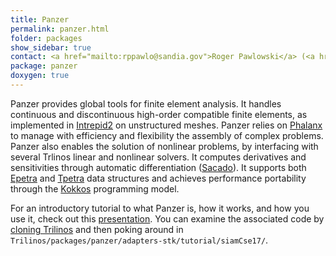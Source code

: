 ```yaml
---
title: Panzer
permalink: panzer.html
folder: packages
show_sidebar: true
contact: <a href="mailto:rppawlo@sandia.gov">Roger Pawlowski</a> (<a href="https://github.com/rppawlo">@rppawlo</a>), <a href="https://github.com/orgs/trilinos/teams/panzer">@panzer</a>
package: panzer
doxygen: true
---
```


Panzer provides global tools for finite element analysis. It handles continuous and discontinuous high-order compatible finite elements, as implemented in [Intrepid2](intrepid2.html) on unstructured meshes. Panzer relies on [Phalanx](phalanx.html) to manage with efficiency and flexibility the assembly of complex problems. Panzer also enables the solution of nonlinear problems, by interfacing with several Trlinos linear and nonlinear solvers. It computes derivatives and sensitivities through automatic differentiation ([Sacado](sacado.html)). It supports both [Epetra](epetra.html) and [Tpetra](tpetra.html) data structures and achieves performance portability through the [Kokkos](kokkos.html) programming model.

For an introductory tutorial to what Panzer is, how it works, and how you use it, check out this 
[presentation](pdfs/siamCseTalk.pdf). 
You can examine the associated code by [cloning Trilinos](https://github.com/trilinos/trilinos "git clone git@github.com:trilinos/Trilinos") 
and then poking around in `Trilinos/packages/panzer/adapters-stk/tutorial/siamCse17/`.
